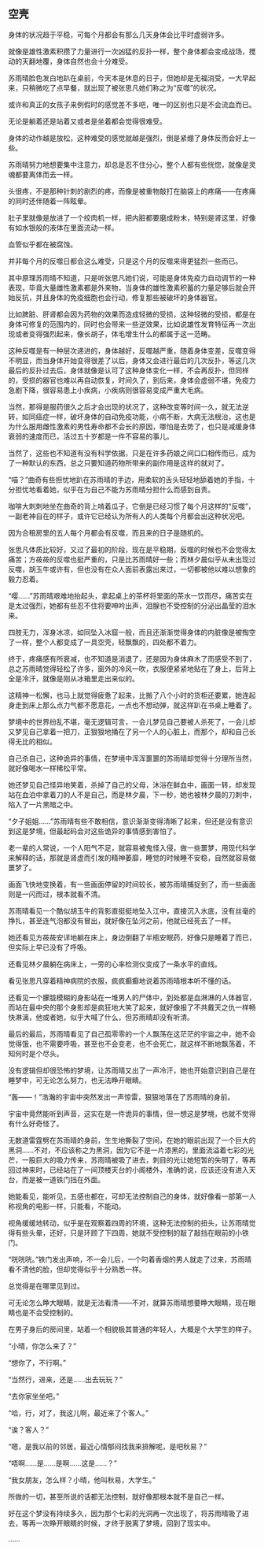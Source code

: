 ## 空壳

身体的状况趋于平稳，可每个月都会有那么几天身体会比平时虚弱许多。

就像是雄性激素积攒了力量进行一次凶猛的反扑一样，整个身体都会变成战场，搅动的天翻地覆，身体自然也会十分难受。

苏雨晴脸色发白地趴在桌前，今天本是休息的日子，但她却是无福消受，一大早起来，只稍微吃了点早餐，就出现了被张思凡她们称之为“反噬”的状况。

或许和真正的女孩子来例假时的感觉差不多吧，唯一的区别也只是不会流血而已。

无论是躺着还是站着又或者是坐着都会觉得很难受。

身体的动作越是放松，这种难受的感觉就越是强烈，倒是紧绷了身体反而会好上一些。

苏雨晴努力地想要集中注意力，却总是忍不住分心，整个人都有些恍惚，就像是灵魂都要离体而去一样。

头很疼，不是那种针刺的剧烈的疼，而像是被重物敲打在脑袋上的疼痛——在疼痛的同时还伴随着一阵眩晕。

肚子里就像是放进了一个绞肉机一样，把内脏都要磨成粉末，特别是肾这里，好像有如水银般的液体在里面流动一样。

血管似乎都在被腐蚀。

并非每个月的反噬日都会这么难受，只是这个月的反噬来得更猛烈一些而已。

其中原理苏雨晴不知道，只是听张思凡她们说，可能是身体免疫力自动调节的一种表现，毕竟大量雌性激素都是外来物，当身体的雄性激素积蓄的力量足够后就会开始反抗，并且身体的免疫细胞也会行动，修复那些被破坏的身体器官。

比如脾脏、肝肾都会因为药物的效果而造成轻微的受损，这种轻微的受损，都是在身体可修复的范围内的，同时也会带来一些逆效果，比如说雄性发育特征再一次出现或者变得强烈起来，像长胡子，体毛增生什么的都属于这一范畴。

这种反噬是有一种层次递进的，身体越好，反噬越严重，随着身体变差，反噬变得不明显，而当身体开始变得很差了以后，身体又会进行最后的几次反扑，等这几次最后的反扑过去后，身体就像是认可了这种身体变化一样，不会再反扑，但同样的，受损的器官也难以再自动恢复，时间久了，到后来，身体会虚弱不堪，免疫力急剧下降，很容易患上小疾病，小疾病则很容易变成严重大毛病。

当然，那得是服药很久之后才会出现的状况了，这种改变等时间一久，就无法逆转，如同癌症一样，破坏身体的自动免疫功能，小病不断，大病无法根治，这也是为什么服用雌性激素的男性寿命都不会长的原因，哪怕是去势了，也只是减缓身体衰弱的速度而已，活过五十岁都是一件不容易的事儿。

当然了，这些也不知道有没有科学依据，只是在许多药娘之间口口相传而已，成为了一种默认的东西，总之只要知道药物所带来的副作用是这样的就对了。

“喵？”曲奇有些担忧地趴在苏雨晴的手边，用柔软的舌头轻轻地舔着她的手指，十分担忧地看着她，似乎在为自己不能为苏雨晴分担什么而感到自责。

咖啡大刺刺地坐在曲奇的背上啃着瓜子，它倒是已经习惯了每个月这样的“反噬”，一副老神自在的样子，或许它已经认为所有人的人类每个月都会出这种状况吧。

因为合租房里的五人每个月都会有反噬，而且来的日子是随机的。

张思凡体质比较好，又过了最初的阶段，现在是平稳期，反噬的时候也不会觉得太痛苦；方莜莜的反噬也挺严重的，只是比苏雨晴好一些；而林夕晨似乎从未出现过反噬，胡玉牛或许有，但也没有在众人面前表露出来过，一切都被他以难以想象的毅力忍着。

“嘤……”苏雨晴艰难地抬起头，拿起桌上的茶杯将里面的茶水一饮而尽，痛苦实在是太过强烈，她都有些忍不住将要呻吟出声，泪腺也不受控制的分泌出晶莹的泪水来。

四肢无力，浑身冰凉，如同坠入冰窟一般，而且还渐渐觉得身体的内脏像是被掏空了一样，整个人都变成了一具空壳，轻飘飘的，四处都不着力。

终于，疼痛感有所衰减，也不知道是消退了，还是因为身体麻木了而感受不到了，总之苏雨晴觉得轻松了许多，窗外的冷风一吹，衣服便紧紧地贴在了身上，后背上全是冷汗，就像是刚从冰箱里走出来似的。

这精神一松懈，也马上就觉得疲惫了起来，比搬了八个小时的货柜还要累，她连起身走到床上那么点力气都不愿意花，一点也不想动弹，就这样趴在书桌上睡着了。

梦境中的世界纷乱不堪，毫无逻辑可言，一会儿梦见自己要被人杀死了，一会儿却又梦见自己拿着一把刀，正狠狠地捅在了另一个人的心脏上，而那个，却和自己长得无比的相似。

自己杀自己，这种诡异的事情，在梦境中浑浑噩噩的苏雨晴却觉得十分理所当然，就好像喝水一样稀松平常。

她还梦见自己怪异地笑着，杀掉了自己的父母，沐浴在鲜血中，画面一转，却发现站在血泊中拿着刀的人不是自己，而是林夕晨，下一秒，她也被林夕晨的刀刺中，陷入了一片黑暗之中。

“夕子姐姐……”苏雨晴有些不敢相信，意识渐渐变得清晰了起来，但还是没有意识到这是梦境，但最起码会对这些诡异的事情感到害怕了。

老一辈的人常说，一个人阳气不足，就容易被鬼怪入侵，做一些噩梦，用现代科学来解释的话，那就是肾虚而引发的精神萎靡，睡觉的时候睡不安稳，自然就容易做噩梦了。

画面飞快地变换着，有一些画面停留的时间较长，被苏雨晴捕捉到了，而一些画面则是一闪而过，根本就看不清。

苏雨晴看见一个酷似胡玉牛的背影直挺挺地坠入江中，直接沉入水底，没有丝毫的挣扎，甚至连气泡都没有冒出，就好像在坠河之前，他就已经死去了一样。

她还看见方莜莜安详地躺在床上，身边倒翻了半瓶安眠药，好像只是睡着了而已，但实际上早已没有了呼吸。

还看见林夕晨躺在病床上，一旁的心率检测仪变成了一条水平的直线。

看见张思凡穿着精神病院的衣服，疯疯癫癫地说着苏雨晴根本听不懂的话。

还看见一个朦胧模糊的身影站在一堆男人的尸体中，到处都是血淋淋的人体器官，而站在最中央的那个身影却是疯狂地大笑了起来，就好像报了不共戴天之仇一样畅快淋漓，他或者她，似乎大喊了什么，但苏雨晴却没有听清。

最后的最后，苏雨晴看见了自己孤零零的一个人飘荡在这茫茫的宇宙之中，她不会觉得饿，也不需要呼吸，甚至也不会变老，也不会死亡，就这样不断地飘荡着，不知何时是个尽头。

没有逻辑但却很恐怖的梦境，让苏雨晴又出了一声冷汗，她也开始意识到自己是在睡梦中，可无论怎么努力，也无法睁开眼睛。

“轰——！”浩瀚的宇宙中突然发出一声惊雷，狠狠地落在了苏雨晴的身前。

宇宙中竟然能听到声音，这实在是一件诡异的事情，但一想这是梦境，也就不觉得有什么好奇怪了。

无数道雷霆劈在苏雨晴的身前，生生地撕裂了空间，在她的眼前出现了一个巨大的黑洞……不对，不应该称之为黑洞，因为它不是一片漆黑的，里面流溢着七彩的光芒，一股巨大的吸力传来，苏雨晴被吸了进去，刺目的光让她短暂的失明了，等再回过神来时，已经站在了一间顶楼天台的小阁楼外，准确的说，应该还没有进入天台，而是被一道铁门挡在外面。

她能看见，能听见，五感也都在，可却无法控制自己的身体，就好像看一部第一人称视角的电影一样，只能看，不能动。

视角缓缓地转动，似乎是在观察着四周的环境，这种无法控制的扭头，让苏雨晴觉得有些头晕，还好，只是环顾了下四周，她就不受控制的敲了敲挡在眼前的小铁门。

“咣咣咣。”铁门发出声响，不一会儿后，一个叼着香烟的男人就走了过来，苏雨晴看不清他的脸，但却觉得似乎十分熟悉一样。

总觉得是在哪里见到过。

可无论怎么睁大眼睛，就是无法看清——不对，就算苏雨晴想要睁大眼睛，现在眼睛也是不会受控制的。

在男子身后的房间里，站着一个相貌极其普通的年轻人，大概是个大学生的样子。

“小晴，你怎么来了？”

“想你了，不行啊。”

“当然行，进来，还是……出去玩玩？”

“去你家坐坐吧。”

“哈，行，对了，我这儿啊，最近来了个客人。”

“诶？客人？”

“嗯，是我以前的邻居，最近心情郁闷找我来排解呢，是吧秋易？”

“唔啊……是……是啊……这是……？”

“我女朋友，怎么样？小晴，他叫秋易，大学生。”

所做的一切，甚至所说的话都无法控制，就好像那根本就不是自己一样。

好在这个梦没有持续多久，因为那个七彩的光洞再一次出现了，将苏雨晴吸了进去，等再一次睁开眼睛的时候，才终于脱离了梦境，回到了现实中。

……
